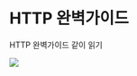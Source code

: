 # HTTP 완벽가이드

HTTP 완벽가이드 같이 읽기

<img src="https://contents.kyobobook.co.kr/sih/fit-in/458x0/pdt/9781565925090.jpg"/>
